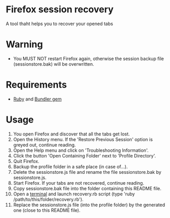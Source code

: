 Firefox session recovery
========================

A tool thaht helps you to recover your opened tabs

Warning
=======

* You MUST NOT restart Firefox again, otherwise the session backup file (sessionstore.bak) will be overwritten.

Requirements
============

* [Ruby](http://www.ruby-lang.org/) and [Bundler gem](http://gembundler.com/)

Usage
=====

1.  You open Firefox and discover that all the tabs get lost.
2.  Open the History menu. If the 'Restore Previous Session' option is greyed out, continue reading.
3.  Open the Help menu and click on 'Troubleshooting Information'.
4.  Click the button 'Open Containing Folder' next to 'Profile Directory'.
5.  Quit Firefox.
6.  Backup the profile folder in a safe place (in case of...).
7.  Delete the sessionstore.js file and rename the file sessionstore.bak by sessionstore.js.
8.  Start Firefox. If your tabs are not recovered, continue reading.
9.  Copy sessionstore.bak file into the folder containing this README file.
10. Open a [terminal](http://en.wikipedia.org/wiki/Terminal_emulator) and launch recovery.rb script (type 'ruby /path/to/this/folder/recovery.rb').
11. Replace the sessionstore.js file (into the profile folder) by the generated one (close to this README file).
